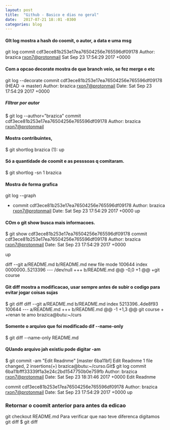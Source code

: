 ```yaml
---
layout: post
title:  "Github - Basico e dias no geral"
date:   2017-07-21 18::01 -0300
categories: blog
---
```


#### GIt log mostra a hash do coomit, o autor, a data e uma msg
git log
commit cdf3ece81b253e17ea76504256e765596df09178
Author: brazica <rxon7@protonmail>
Sat Sep 23 17:54:29 2017 +0000

#### Com a opcao decorate mostra de que branch veio, se fez merge e etc
git log --decorate
commit cdf3ece81b253e17ea76504256e765596df09178 (HEAD -> master)
Author: brazica <rxon7@protonmail>
Date:   Sat Sep 23 17:54:29 2017 +0000

##### FIltrar por autor 
$ git log --author="brazica"
commit cdf3ece81b253e17ea76504256e765596df09178
Author: brazica <rxon7@protonmail> 

#### Mostra contribuintes,
$ git shortlog
brazica (1):
up

#### Só a quantidade de coomit e as pesssoas q comitaram.
$ git shortlog -sn
1  brazica

#### Mostra de forma grafica
git log --graph
* commit cdf3ece81b253e17ea76504256e765596df09178
Author: brazica <rxon7@protonmail>
Date:   Sat Sep 23 17:54:29 2017 +0000
up

#### COm o git show busca mais informacoes.
$ git show cdf3ece81b253e17ea76504256e765596df09178
commit cdf3ece81b253e17ea76504256e765596df09178
Author: brazica <rxon7@protonmail>
Date:   Sat Sep 23 17:54:29 2017 +0000

up

diff --git a/README.md b/README.md
new file mode 100644
index 0000000..5213396
--- /dev/null
+++ b/README.md
@@ -0,0 +1 @@
+git course

#### Git diff mostra a modificacao, usar sempre antes de subir o codigo para evitar jogar coisas sujas
$ git diff
diff --git a/README.md b/README.md
index 5213396..4de8f93 100644
--- a/README.md
+++ b/README.md
@@ -1 +1,3 @@
 git course
+
+renan te amo
brazica@butu:~/curs

#### Somente o arquivo que foi modificado dif --name-only
$ git diff --name-only
README.md

#### QUando arquivo jah existiu pode digitar -am
$ git commit -am "Edit Readnme"
[master 6ba11bf] Edit Readnme
 1 file changed, 2 insertions(+)
brazica@butu:~/curso.Git$ git log
commit 6ba11bfff33339f1a3e24c2bd1547750b0e759fb
Author: brazica <rxon7@protonmail>
Date:   Sat Sep 23 18:31:46 2017 +0000
Edit Readnme

commit cdf3ece81b253e17ea76504256e765596df09178
Author: brazica <rxon7@protonmail>
Date:   Sat Sep 23 17:54:29 2017 +0000
up

### Retornar o coomit anterior para antes da edicao
git checkout README.md
Para verificar que nao teve diferenca digitamos git diff
$ git diff



